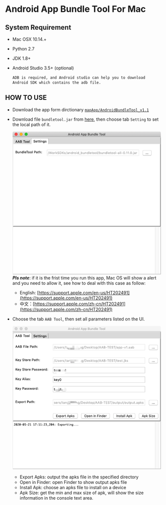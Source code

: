 # Android App Bundle Tool For Mac

## System Requirement
* Mac OSX 10.14.+
* Python 2.7
* JDK 1.8+
* Android Studio 3.5+ (optional)

	```
	ADB is required, and Android studio can help you to download Android SDK which contains the adb file.
	```
	

## HOW TO USE
* Download the app form dirctionary [`mapApp/AndroidBundleTool_v1.1`](https://github.com/LazyBonesLZ/AndroidBundleTool/tree/master/macApp/AndroidAppBundleTool_v1.1.zip)
* Download file `bundletool.jar` from [here](https://github.com/google/bundletool/releases), then choose tab `Setting` to set the local path of it.

	![](pic/setting.png)
	***Pls note***: if it is the frist time you run this app, Mac OS will show a alert and you need to allow it, see how to deal with this case as follow:
	
	* English: [https://support.apple.com/en-us/HT202491](https://support.apple.com/en-us/HT202491)
	* 中文：[https://support.apple.com/zh-cn/HT202491](https://support.apple.com/zh-cn/HT202491)

* Choose the tab `AAB Tool`, then set all parameters listed on the UI.

	![](pic/aabtool.png)
	
	* Export Apks: output the apks file in the specified directory
	* Open in Finder: open Finder to show output apks file 
	* Install Apk: choose an apks file to install on a device
	* Apk Size: get the min and max size of apk, will show the size information in the console text area.
